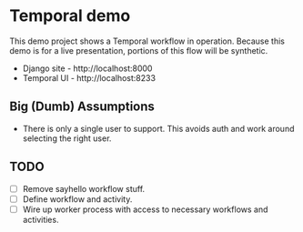 # Temporal demo

This demo project shows a Temporal workflow in operation.
Because this demo is for a live presentation,
portions of this flow will be synthetic.

* Django site - http://localhost:8000
* Temporal UI - http://localhost:8233

## Big (Dumb) Assumptions

* There is only a single user to support. This avoids auth and work around
  selecting the right user.

## TODO

* [ ] Remove sayhello workflow stuff.
* [ ] Define workflow and activity.
* [ ] Wire up worker process with access to necessary workflows and activities.
